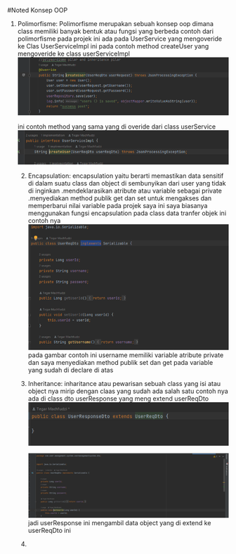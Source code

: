 #Noted Konsep OOP

1. Polimorfisme:
    Polimorfisme merupakan sebuah konsep oop dimana class memiliki banyak bentuk atau fungsi yang berbeda
   contoh dari polimorfisme pada projek ini ada pada UserService yang mengoveride ke Clas UserServiceImpl
    ini pada contoh method createUser yang mengoveride ke class userServiceImpl
    ![img.png](img.png)
    
    ini contoh method yang sama yang di overide dari class userService    
    ![img_2.png](img_2.png)

   2. Encapsulation:
       encapsulation yaitu berarti memastikan data sensitif di dalam suatu class dan object di sembunyikan dari user yang tidak di inginkan 
       .mendeklarasikan atribute atau variable sebagai private
       .menyediakan method publik get dan set untuk mengakses dan memperbarui nilai variable
       pada projek saya ini saya biasanya menggunakan fungsi encapsulation pada class data tranfer objek
       ini contoh nya
       ![img_3.png](img_3.png)
       pada gambar contoh ini username memiliki variable atribute private dan saya menyediakan method publik set dan get 
   pada variable yang sudah di declare di atas
   
   3. Inheritance:
        inharitance atau pewarisan sebuah class yang isi atau object nya mirip dengan claas yang sudah ada
        salah satu contoh nya ada di class dto userResponse yang meng extend userReqDto
        ![img_4.png](img_4.png)
        
        ![img_5.png](img_5.png)
        jadi userResponse ini mengambil data object yang di extend ke userReqDto ini
   4. 
    


